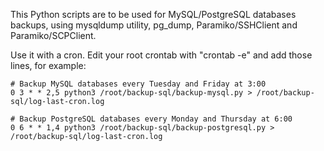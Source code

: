 This Python scripts are to be used for MySQL/PostgreSQL databases backups, using mysqldump utility, pg_dump, Paramiko/SSHClient and Paramiko/SCPClient.

Use it with a cron. Edit your root crontab with "crontab -e" and add those lines, for example:

```
# Backup MySQL databases every Tuesday and Friday at 3:00
0 3 * * 2,5 python3 /root/backup-sql/backup-mysql.py > /root/backup-sql/log-last-cron.log
```

```
# Backup PostgreSQL databases every Monday and Thursday at 6:00
0 6 * * 1,4 python3 /root/backup-sql/backup-postgresql.py > /root/backup-sql/log-last-cron.log
```